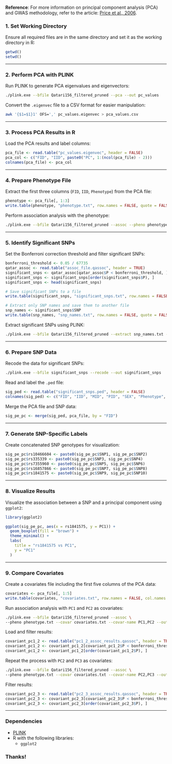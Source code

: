 **Reference**: For more information on principal component analysis (PCA) and GWAS methodology, refer to the article: [Price et al., 2006](https://pmc.ncbi.nlm.nih.gov/articles/PMC2896773/#app2).

### **1. Set Working Directory**
Ensure all required files are in the same directory and set it as the working directory in R:
```R
getwd()
setwd() 
```

---

### **2. Perform PCA with PLINK**
Run PLINK to generate PCA eigenvalues and eigenvectors:
```bash
./plink.exe --bfile Qatari156_filtered_pruned --pca --out pc_values
```

Convert the `.eigenvec` file to a CSV format for easier manipulation:
```bash
awk '{$1=$1}1' OFS=',' pc_values.eigenvec > pca_values.csv
```

---

### **3. Process PCA Results in R**
Load the PCA results and label columns:
```R
pca_file <- read.table("pc_values.eigenvec", header = FALSE)
pca_col <- c("FID", "IID", paste0("PC", 1:(ncol(pca_file) - 2)))
colnames(pca_file) <- pca_col
```

---

### **4. Prepare Phenotype File**
Extract the first three columns (`FID`, `IID`, `Phenotype`) from the PCA file:
```R
phenotype <- pca_file[, 1:3]
write.table(phenotype, "phenotype.txt", row.names = FALSE, quote = FALSE)
```

Perform association analysis with the phenotype:
```bash
./plink.exe --bfile Qatari156_filtered_pruned --assoc --pheno phenotype.txt --out assoc_file
```

---

### **5. Identify Significant SNPs**
Set the Bonferroni correction threshold and filter significant SNPs:
```R
bonferroni_threshold <- 0.05 / 67735
qatar_assoc <- read.table("assoc_file.qassoc", header = TRUE)
significant_snps <- qatar_assoc[qatar_assoc$P < bonferroni_threshold, ]
significant_snps <- significant_snps[order(significant_snps$P), ]
significant_snps <- head(significant_snps)

# Save significant SNPs to a file
write.table(significant_snps, "significant_snps.txt", row.names = FALSE)

# Extract only SNP names and save them to another file
snp_names <- significant_snps$SNP
write.table(snp_names, "snp_names.txt", row.names = FALSE, quote = FALSE, col.names = FALSE)
```

Extract significant SNPs using PLINK:
```bash
./plink.exe --bfile Qatari156_filtered_pruned --extract snp_names.txt --make-bed --out significant_snps
```

---

### **6. Prepare SNP Data**
Recode the data for significant SNPs:
```bash
./plink.exe --bfile significant_snps --recode --out significant_snps
```

Read and label the `.ped` file:
```R
sig_ped <- read.table("significant_snps.ped", header = FALSE)
colnames(sig_ped) <- c("FID", "IID", "MID", "PID", "SEX", "Phenotype", paste0("SNP", 1:(ncol(sig_ped) - 6)))
```

Merge the PCA file and SNP data:
```R
sig_pe_pc <- merge(sig_ped, pca_file, by = "FID")
```

---

### **7. Generate SNP-Specific Labels**
Create concatenated SNP genotypes for visualization:
```R
sig_pe_pc$rs10466604 <- paste0(sig_pe_pc$SNP1, sig_pe_pc$SNP2)
sig_pe_pc$rs335339 <- paste0(sig_pe_pc$SNP3, sig_pe_pc$SNP4)
sig_pe_pc$rs7355960 <- paste0(sig_pe_pc$SNP5, sig_pe_pc$SNP6)
sig_pe_pc$rs16857866 <- paste0(sig_pe_pc$SNP7, sig_pe_pc$SNP8)
sig_pe_pc$rs1841575 <- paste0(sig_pe_pc$SNP9, sig_pe_pc$SNP10)
```

---

### **8. Visualize Results**
Visualize the association between a SNP and a principal component using `ggplot2`:
```R
library(ggplot2)

ggplot(sig_pe_pc, aes(x = rs1841575, y = PC1)) +
  geom_boxplot(fill = "brown") +
  theme_minimal() +
  labs(
    title = "rs1841575 vs PC1",
    y = "PC1"
  )
```

---

### **9. Compare Covariates**
Create a covariates file including the first five columns of the PCA data:
```R
covariates <- pca_file[, 1:5]
write.table(covariates, "covariates.txt", row.names = FALSE, col.names = TRUE, quote = FALSE)
```

Run association analysis with `PC1` and `PC2` as covariates:
```bash
./plink.exe --bfile Qatari156_filtered_pruned --assoc \
--pheno phenotype.txt --covar covariates.txt --covar-name PC1,PC2 --out pc1_2_assoc_results
```

Load and filter results:
```R
covariant_pc1_2 <- read.table("pc1_2_assoc_results.qassoc", header = TRUE)
covariant_pc1_2 <- covariant_pc1_2[covariant_pc1_2$P < bonferroni_threshold, ]
covariant_pc1_2 <- covariant_pc1_2[order(covariant_pc1_2$P), ]
```

Repeat the process with `PC2` and `PC3` as covariates:
```bash
./plink.exe --bfile Qatari156_filtered_pruned --assoc \
--pheno phenotype.txt --covar covariates.txt --covar-name PC2,PC3 --out pc2_3_assoc_results
```

Filter results:
```R
covariant_pc2_3 <- read.table("pc2_3_assoc_results.qassoc", header = TRUE)
covariant_pc2_3 <- covariant_pc2_3[covariant_pc2_3$P < bonferroni_threshold, ]
covariant_pc2_3 <- covariant_pc2_3[order(covariant_pc2_3$P), ]
```

---

### **Dependencies**
- [PLINK](https://www.cog-genomics.org/plink/2.0/)
- R with the following libraries:
  - `ggplot2`
    
### Thanks!
